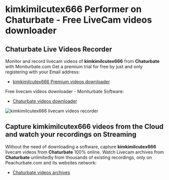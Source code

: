 # kimkimilcutex666 Performer on Chaturbate - Free LiveCam videos downloader

## Chaturbate Live Videos Recorder

Monitor and record livecam videos of **kimkimilcutex666** from **Chaturbate** with Moniturbate.com
Get a premium trial for free by just and only registering with your Email address:
* [kimkimilcutex666 Premium videos downloader](https://moniturbate.com/request-demo-licence-key.html)

Free livecam videos downloader - Moniturbate Software:
* [Chaturbate videos downloader](https://moniturbate.com/moniturbate-download-software.html)

![kimkimilcutex666 livecam videos recorder](https://peachurnet.com/templates/moniturbate-software.png)


## Capture kimkimilcutex666 videos from the Cloud and watch your recordings on Streaming

Without the need of downloading a software, capture **kimkimilcutex666** livecam videos from **Chaturbate** 100% online.
Watch Livecam archives from **Chaturbate** unlimitedly from thousands of existing recordings, only on Peachurbate.com and its websites network:
* [Chaturbate videos archives](https://peachurnet.com/)